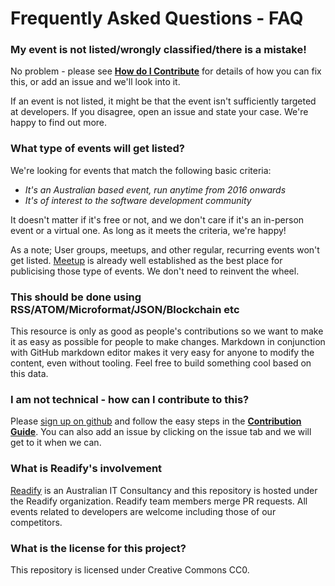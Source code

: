 # Frequently Asked Questions - FAQ #

### My event is not listed/wrongly classified/there is a mistake! ###
No problem - please see [**How do I Contribute**](https://github.com/Readify/DevEvents/blob/master/contributing.md) for details of how you can fix this, or add an issue and we'll look into it.

If an event is not listed, it might be that the event isn't sufficiently targeted at developers. If you disagree, open an issue and state your case. We're happy to find out more.

### What type of events will get listed? ###

We're looking for events that match the following basic criteria:

- _It's an Australian based event, run anytime from 2016 onwards_
- _It's of interest to the software development community_

It doesn't matter if it's free or not, and we don't care if it's an in-person event or a virtual one. As long as it meets the criteria, we're happy!

As a note; User groups, meetups, and other regular, recurring events won't get listed. [Meetup](https://meetup.com) is already well established as the best place for publicising those type of events. We don't need to reinvent the wheel.

### This should be done using RSS/ATOM/Microformat/JSON/Blockchain etc ###

This resource is only as good as people's contributions so we want to make it as easy as possible for people to make changes. Markdown in conjunction with GitHub markdown editor makes it very easy for anyone to modify the content, even without tooling. Feel free to build something cool based on this data.

### I am not technical - how can I contribute to this? ###

Please [sign up on github](https://github.com/join) and follow the easy steps in the [**Contribution Guide**](https://github.com/Readify/DevEvents/blob/master/contributing.md). You can also add an issue by clicking on the issue tab and we will get to it when we can.

### What is Readify's involvement ###
[Readify](https://readify.net) is an Australian IT Consultancy and this repository is hosted under the Readify organization. Readify team members merge PR requests. All events related to developers are welcome including those of our competitors.

### What is the license for this project? ###
This repository is licensed under Creative Commons CC0.